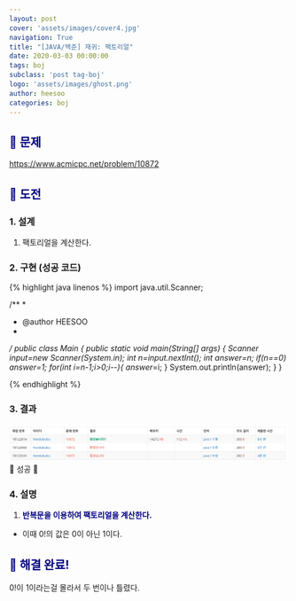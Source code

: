 ```yaml
---
layout: post
cover: 'assets/images/cover4.jpg'
navigation: True
title: "[JAVA/백준] 재귀: 팩토리얼"
date: 2020-03-03 00:00:00
tags: boj
subclass: 'post tag-boj'
logo: 'assets/images/ghost.png'
author: heesoo
categories: boj
---
```

## <span style="color:navy">👀 문제</span>
<https://www.acmicpc.net/problem/10872>

## <span style="color:navy">👊 도전</span>

### 1. 설계
1. 팩토리얼을 계산한다.

### 2. 구현 (성공 코드)
{% highlight java linenos %}
import java.util.Scanner;

/**
 * 
 * @author HEESOO
 *
 */
public class Main {
	public static void main(String[] args) {
		Scanner input=new Scanner(System.in);
		int n=input.nextInt();
		int answer=n;
		if(n==0) answer=1;
		for(int i=n-1;i>0;i--){
			answer*=i;
		}
		System.out.println(answer);
	}
}

 {% endhighlight %}

### 3. 결과
![실행결과](./assets/images/200303_8.PNG)
🤟 성공 🤟

### 4. 설명
1. **<span style="color:navy">반복문을 이용하여 팩토리얼을 계산한다.</span>**
- 이때 0!의 값은 0이 아닌 1이다.

## <span style="color:navy">👏 해결 완료!</span>
0!이 1이라는걸 몰라서 두 번이나 틀렸다.
